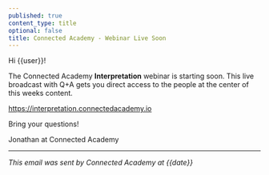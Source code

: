 ```yaml
---
published: true
content_type: title
optional: false
title: Connected Academy - Webinar Live Soon
---
```

Hi {{user}}!

The Connected Academy **Interpretation** webinar is starting soon. This live broadcast with Q+A gets you direct access to the people at the center of this weeks content.

https://interpretation.connectedacademy.io

Bring your questions!

Jonathan at Connected Academy

----
_This email was sent by Connected Academy at {{date}}_

